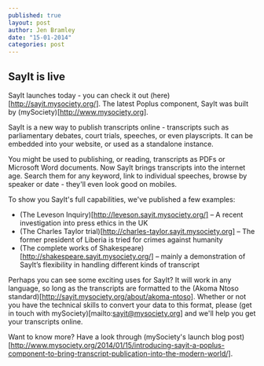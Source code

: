 ```yaml
---
published: true
layout: post
author: Jen Bramley
date: "15-01-2014"
categories: post
---
```


## SayIt is live

SayIt launches today - you can check it out (here)[http://sayit.mysociety.org/]. The latest Poplus component, SayIt was built by (mySociety)[http://www.mysociety.org]. 

SayIt is a new way to publish transcripts online -  transcripts such as parliamentary debates, court trials, speeches, or even playscripts. It can be embedded into your website, or used as a standalone instance.

You might be used to publishing, or reading, transcripts as PDFs or Microsoft Word documents. 
Now SayIt brings transcripts into the internet age. Search them for any keyword, link to individual speeches, browse by speaker or date - they'll even look good on mobiles.

To show you SayIt's full capabilities, we've published a few examples:

+ (The Leveson Inquiry)[http://leveson.sayit.mysociety.org/] – A recent investigation into press ethics in the UK
+ (The Charles Taylor trial)[http://charles-taylor.sayit.mysociety.org] – The former president of Liberia is tried for crimes against humanity 
+ (The complete works of Shakespeare)[http://shakespeare.sayit.mysociety.org/] – mainly a demonstration of SayIt’s flexibility in handling different kinds of transcript

Perhaps you can see some exciting uses for SayIt? It will work in any language, so long as the transcripts are formatted to the (Akoma Ntoso standard)[http://sayit.mysociety.org/about/akoma-ntoso]. Whether or not you have the technical skills to convert your data to this format, please (get in touch with mySociety)[mailto:sayit@mysociety.org] and we'll help you get your transcripts online.

Want to know more? Have a look through (mySociety's launch blog post)[http://www.mysociety.org/2014/01/15/introducing-sayit-a-poplus-component-to-bring-transcript-publication-into-the-modern-world/].
